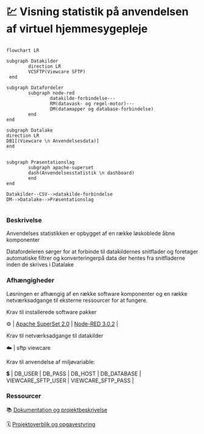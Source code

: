 # :chart: Visning statistik på anvendelsen af virtuel hjemmesygepleje

```mermaid

flowchart LR

subgraph Datakilder
        direction LR
        VCSFTP(Viewcare SFTP)
 end

subgraph Datafordeler
        subgraph node-red
                datakilde-forbindelse---
                RM(datavask- og regel-motor)---
                DM(datamapper og database-forbindelse)
        end
end

subgraph Datalake
direction LR
DB1[(Viewcare \n Anvendelsesdata)]
end


subgraph Præsentationslag
        subgraph apache-superset
        dash(Anvendelsesstatistik \n dashboard)
        end
end

Datakilder--CSV-->datakilde-forbindelse 
DM-->Datalake-->Præsentationslag
    
```
### Beskrivelse

Anvendelses statistikken er opbygget af en række løskoblede åbne komponenter

Datafordeleren sørger for at forbinde til datakildernes snitflader og foretager automatiske filtrer og konverteringerpå data der hentes fra snitfladerne inden de skrives i Datalake

### Afhængigheder
Løsningen er afhængig af en række software komponenter og en række netværksadgange til eksterne ressourcer for at fungere.

Krav til installerede software pakker 

:gear: | [Apache SuperSet 2.0]()  |  [Node-RED 3.0.2](https://nodered.org/docs/getting-started/windows)  | 

Krav til netværksadgange til datakilder

:cloud: | sftp viewcare

Krav til anvendelse af miljøvariable:

:heavy_dollar_sign: | DB_USER | DB_PASS | DB_HOST | DB_DATABASE | VIEWCARE_SFTP_USER | VIEWCARE_SFTP_PASS |

### Ressourcer

:books: [Dokumentation og projektbeskrivelse](https)

:spiral_calendar: [Projektoverblik og opgavestyring](https://github.com/orgs/Randers-Kommune-Digitalisering/)
